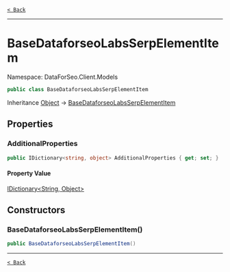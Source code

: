 [`< Back`](./)

---

# BaseDataforseoLabsSerpElementItem

Namespace: DataForSeo.Client.Models

```csharp
public class BaseDataforseoLabsSerpElementItem
```

Inheritance [Object](https://docs.microsoft.com/en-us/dotnet/api/system.object) → [BaseDataforseoLabsSerpElementItem](./dataforseo.client.models.basedataforseolabsserpelementitem)

## Properties

### **AdditionalProperties**

```csharp
public IDictionary<string, object> AdditionalProperties { get; set; }
```

#### Property Value

[IDictionary&lt;String, Object&gt;](https://docs.microsoft.com/en-us/dotnet/api/system.collections.generic.idictionary-2)<br>

## Constructors

### **BaseDataforseoLabsSerpElementItem()**

```csharp
public BaseDataforseoLabsSerpElementItem()
```

---

[`< Back`](./)
